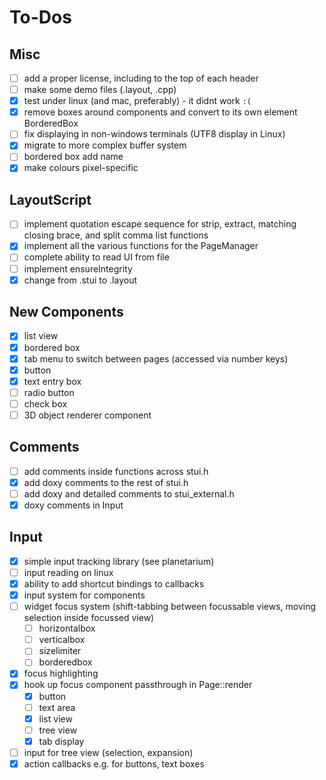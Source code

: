 # To-Dos

## Misc
- [ ] add a proper license, including to the top of each header
- [ ] make some demo files (.layout, .cpp)
- [x] test under linux (and mac, preferably) - it didnt work `:(`
- [x] remove boxes around components and convert to its own element BorderedBox
- [ ] fix displaying in non-windows terminals (UTF8 display in Linux)
- [x] migrate to more complex buffer system
- [ ] bordered box add name
- [x] make colours pixel-specific

## LayoutScript
- [ ] implement quotation escape sequence for strip, extract, matching closing brace, and split comma list functions
- [x] implement all the various functions for the PageManager
- [ ] complete ability to read UI from file
- [ ] implement ensureIntegrity
- [x] change from .stui to .layout

## New Components
- [x] list view
- [x] bordered box
- [x] tab menu to switch between pages (accessed via number keys)
- [x] button
- [x] text entry box
- [ ] radio button
- [ ] check box
- [ ] 3D object renderer component

## Comments
- [ ] add comments inside functions across stui.h
- [x] add doxy comments to the rest of stui.h
- [ ] add doxy and detailed comments to stui_external.h
- [x] doxy comments in Input

## Input
- [x] simple input tracking library (see planetarium)
- [ ] input reading on linux
- [x] ability to add shortcut bindings to callbacks
- [x] input system for components
- [ ] widget focus system (shift-tabbing between focussable views, moving selection inside focussed view)
    - [ ] horizontalbox
    - [ ] verticalbox
    - [ ] sizelimiter
    - [ ] borderedbox
- [x] focus highlighting
- [x] hook up focus component passthrough in Page::render
    - [x] button
    - [ ] text area
    - [x] list view
    - [ ] tree view
    - [x] tab display
- [ ] input for tree view (selection, expansion)
- [x] action callbacks e.g. for buttons, text boxes